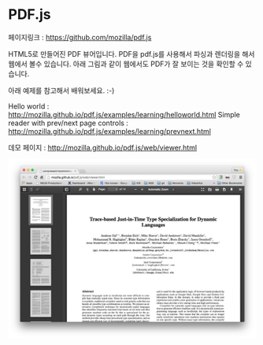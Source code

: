 # PDF.js

페이지링크 : https://github.com/mozilla/pdf.js

HTML5로 만들어진 PDF 뷰어입니다. PDF을 pdf.js를 사용해서 파싱과 렌더링을 해서 웹에서 볼수 있습니다. 아래 그림과 같이 웹에서도 PDF가 잘 보이는 것을 확인할 수 있습니다.

아래 예제를 참고해서 배워보세요. :-) 

Hello world : http://mozilla.github.io/pdf.js/examples/learning/helloworld.html
Simple reader with prev/next page controls : http://mozilla.github.io/pdf.js/examples/learning/prevnext.html

데모 페이지 : http://mozilla.github.io/pdf.js/web/viewer.html

![이미지](img/008-22.png)